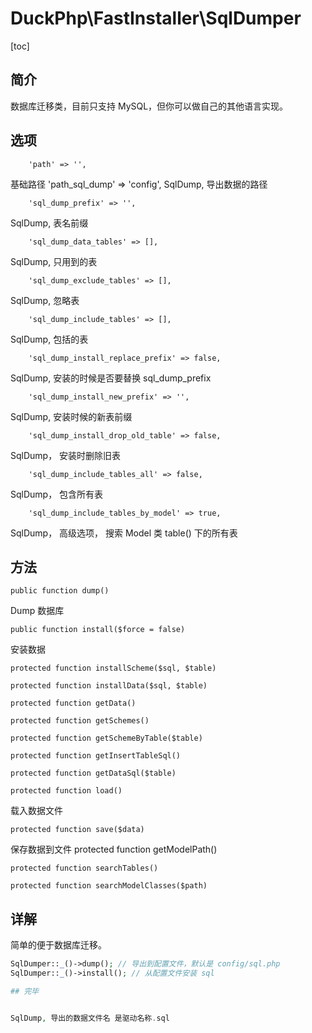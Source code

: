 # DuckPhp\FastInstaller\SqlDumper
[toc]

## 简介

数据库迁移类，目前只支持 MySQL，但你可以做自己的其他语言实现。


## 选项

        'path' => '',
基础路径
        'path_sql_dump' => 'config',
SqlDump, 导出数据的路径


        'sql_dump_prefix' => '',
SqlDump, 表名前缀

        'sql_dump_data_tables' => [],
SqlDump, 只用到的表

        'sql_dump_exclude_tables' => [],
SqlDump, 忽略表

        'sql_dump_include_tables' => [],
SqlDump, 包括的表

        'sql_dump_install_replace_prefix' => false,
SqlDump,  安装的时候是否要替换 sql_dump_prefix

        'sql_dump_install_new_prefix' => '',
SqlDump,  安装时候的新表前缀

        'sql_dump_install_drop_old_table' => false,
SqlDump， 安装时删除旧表

        'sql_dump_include_tables_all' => false,
SqlDump， 包含所有表

        'sql_dump_include_tables_by_model' => true,
SqlDump， 高级选项， 搜索 Model 类 table() 下的所有表

## 方法

    public function dump()
Dump 数据库

    public function install($force = false)
安装数据

    protected function installScheme($sql, $table)

    protected function installData($sql, $table)

    protected function getData()

    protected function getSchemes()

    protected function getSchemeByTable($table)

    protected function getInsertTableSql()

    protected function getDataSql($table)

    protected function load()
载入数据文件

    protected function save($data)
保存数据到文件
    protected function getModelPath()

    protected function searchTables()

    protected function searchModelClasses($path)

## 详解

简单的便于数据库迁移。

```php
SqlDumper::_()->dump(); // 导出到配置文件，默认是 config/sql.php
SqlDumper::_()->install(); // 从配置文件安装 sql

## 完毕


SqlDump, 导出的数据文件名 是驱动名称.sql

